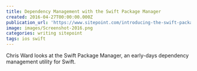 ```yaml
---
title: Dependency Management with the Swift Package Manager
created: 2016-04-27T00:00:00.000Z
publication_url: 'https://www.sitepoint.com/introducing-the-swift-package-manager/'
image: images/Screenshot-2016.png
categories: writing sitepoint
tags: ios swift
---
```


Chris Ward looks at the Swift Package Manager, an early-days dependency management utility for Swift.
